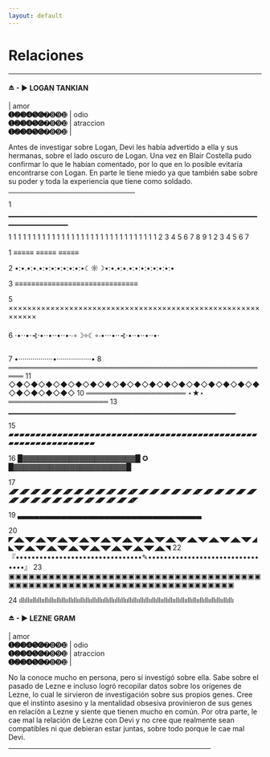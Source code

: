 ```yaml
---
layout: default
---
```

# Relaciones

* * *

#### ⏏ - ▶ LOGAN TANKIAN

| amor <br> **➊➋➌➍➎➏**➐➑➒➓ | odio<br>**➊➋➌➍➎➏**➐➑➒➓ | atraccion <br> **➊➋➌➍➎➏**➐➑➒➓  |

Antes de investigar sobre Logan, Devi les había advertido a ella y sus hermanas, sobre el lado oscuro de Logan. Una vez en Blair Costella pudo confirmar lo que le habían comentado, por lo que en lo posible evitaría encontrarse con Logan. En parte le tiene miedo ya que también sabe sobre su poder y toda la experiencia que tiene como soldado. 

 <hr width="50%">


1 
▁▁▁▁▁▁▁▁▁▁▁▁▁▁▁▁▁▁▁▁▁▁▁▁▁▁▁▁▁▁▁▁▁▁▁▁▁▁▁▁▁▁▁▁▁▁▁▁▁▁▁▁▁▁▁▁▁

1 1 1 1 1 1 1 1 1 1 1 1 1 1 1 1 1 1 1 1 1 1 1 1 1 1 1 1 1 1 1 2 3 4 5 6 7 8 9 1 2 3 4 5 6 7 

1 ≡≡≡≡≡ ≡≡≡≡≡ ≡≡≡≡≡ 

2 •:•.•:•.•:•:•:•:•:•:•:•☾☼☽•:•.•:•.•:•:•:•:•:•:•:•

3 ≡≡≡≡≡≡≡≡≡≡≡≡≡≡≡≡≡≡≡≡≡≡≡≡≡≡≡≡≡≡ 

5 ××××××××××××××××××××××××××××××××××××××××××××××××××××××××××××

6 ⋅•⋅⋅•⋅⊰⋅•⋅⋅•⋅⋅•⋅⋅•⋅∙∘☽༓☾∘∙•⋅⋅⋅•⋅⋅⊰⋅•⋅⋅•⋅⋅•⋅⋅•⋅

7 •·················•·················•
8 ═════════════════════════════════════════════════════
11 ◇◆◇◆◇◆◇◆◇◆◇◆◇◆◇◆◇◆◇◆◇◆◇◆◇◆◇◆◇◆◇◆◇◆◇◆◇◆◇◆◇◆◇
10 ════════════════════ ⋆★⋆ ════════════════════
13 ▁▁▁▁▁▁▁▁▁▁▁▁▁▁▁▁▁▁▁▁▁▁▁▁▁▁▁▁▁▁▁▁▁▁▁▁▁▁▁▁▁▁

15 ▰▰▰▰▰▰▰▰▰▰▰▰▰▰▰▰▰▰▰▰▰▰▰▰▰▰▰▰▰▰▰▰▰▰▰▰▰▰▰▰▰▰▰▰▰▰▰▰▰▰▰▰▰▰▰▰▰▰▰▰▰▰

16 █▓▓▓▓▓▓▓▓▓▓▓▓▓▓▓▓▓▓▓▓▓▓█ ✪ █▓▓▓▓▓▓▓▓▓▓▓▓▓▓▓▓▓▓▓▓▓▓█ 

17 ◢◤◢◤◢◤◢◤◢◤◢◤◢◤◢◤◢◤◢◤◢◤◢◤◢◤◢◤◢◤◢◤◢◤◢◤◢◤◢◤◢◤◢◤◢◤◢◤◢◤◢◤◢◤◢◤◢◤◢◤◢◤◢◤◢◤◢◤◢◤

19 ▃▃▃▃▃▃▃▃▃▃▃▃▃▃▃▃▃▃▃▃▃▃▃▃▃▃▃▃▃▃▃▃▃▃

20 ◤◢◣◥◤◢◣◥◤◢◣◥◤◢◣◥◤◢◣◥◤◢◣◥◤◢◣◥◤◢◣◥◤◢◣◥◤◢◣◥◤◢◣◥◤◢◣◥◤◢◣◥◤◢◣◥◤◢◣◥◤◢◣◥◤◢◣◥◤◢◣◥◤◢◣◥
22 『••••••••••••••••••••••••••••••••✎••••••••••••••••••••••••••••••••』
23 ▣▣▣▣▣▣▣▣▣▣▣▣▣▣▣▣▣▣▣▣▣▣▣▣▣▣▣▣▣▣▣▣▣▣▣▣▣▣▣▣▣▣▣▣▣▣▣▣▣▣▣▣▣▣▣▣▣▣▣▣▣▣▣▣▣▣▣▣▣▣▣▣

24 ıllıllııllıllııllıllııllıllııllıllııllıllııllıllııllıllııllıllııllıllııllıllııllıllııllıllııllıllııllıllııllıllııllıllııllıllı


#### ⏏ - ▶ LEZNE GRAM

| amor <br> **➊➋➌➍➎➏**➐➑➒➓ | odio<br>**➊➋➌➍➎➏**➐➑➒➓ | atraccion <br> **➊➋➌➍➎➏**➐➑➒➓  |

No la conoce mucho en persona, pero sí investigó sobre ella. Sabe sobre el pasado de Lezne e incluso logró recopilar datos sobre los orígenes de Lezne, lo cual le sirvieron de investigación sobre sus propios genes. Cree que el instinto asesino y la mentalidad obsesiva provinieron de sus genes en relación a Lezne y siente que tienen mucho en común. Por otra parte, le cae mal la relación de Lezne con Devi y no cree que realmente sean compatibles ni que debieran estar juntas, sobre todo porque le cae mal Devi. 

 <hr width="80%">
